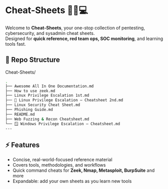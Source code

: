 # Cheat-Sheets 🕵️‍♂️💻

Welcome to **Cheat-Sheets**, your one-stop collection of pentesting, cybersecurity, and sysadmin cheat sheets.  
Designed for **quick reference, red team ops, SOC monitoring**, and learning tools fast.

## 📂 Repo Structure
Cheat-Sheets/
```bash
.
├── Awesome All In One Documentation.md
├── How to use zeek.md
├── Linux Privilege Escalation 1st.md
├── 🐧 Linux Privilege Escalation – Cheatsheet 2nd.md
├── Linux Security Cheat Sheet.md
├── Phishing Guide.md
├── README.md
├── Web Fuzzing & Recon Cheatsheet.md
└── 🪟 Windows Privilege Escalation – Cheatsheet.md
---
```

## ⚡ Features

- Concise, real-world-focused reference material  
- Covers tools, methodologies, and workflows  
- Quick command cheats for **Zeek, Nmap, Metasploit, BurpSuite** and more  
- Expandable: add your own sheets as you learn new tools  

